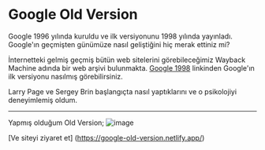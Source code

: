 # Google Old Version

Google 1996 yılında kuruldu ve ilk versiyonunu 1998 yılında yayınladı. Google'ın geçmişten günümüze nasıl geliştiğini hiç merak ettiniz mi?

İnternetteki gelmiş geçmiş bütün web sitelerini görebileceğimiz Wayback Machine adında bir web arşivi bulunmakta. [Google 1998](https://web.archive.org/web/19981202230410if_/http://www.google.com/) linkinden Google'ın ilk versiyonu nasılmış görebilirsiniz.

Larry Page ve Sergey Brin başlangıçta nasıl yaptıklarını ve o psikolojiyi deneyimlemiş oldum.

---
Yapmış olduğum Old Version; 
![image](https://user-images.githubusercontent.com/76450122/152246909-afa269f3-a448-43fd-9294-c4eb8fdbe881.png)

[Ve siteyi ziyaret et] (https://google-old-version.netlify.app/) 

